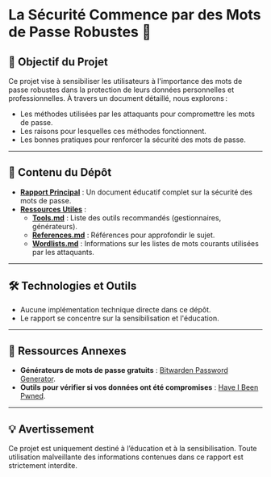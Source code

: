 # La Sécurité Commence par des Mots de Passe Robustes 🔐  

## 📜 Objectif du Projet  
Ce projet vise à sensibiliser les utilisateurs à l'importance des mots de passe robustes dans la protection de leurs données personnelles et professionnelles. À travers un document détaillé, nous explorons :  
- Les méthodes utilisées par les attaquants pour compromettre les mots de passe.  
- Les raisons pour lesquelles ces méthodes fonctionnent.  
- Les bonnes pratiques pour renforcer la sécurité des mots de passe.  

---

## 📄 Contenu du Dépôt  

- **[Rapport Principal](Rapport/password-security.pdf)** : Un document éducatif complet sur la sécurité des mots de passe.  
- **[Ressources Utiles](Resources)** :  
  - **[Tools.md](Resources/tools.md)** : Liste des outils recommandés (gestionnaires, générateurs).  
  - **[References.md](Resources/references.md)** : Références pour approfondir le sujet.  
  - **[Wordlists.md](Resources/wordlists.md)** : Informations sur les listes de mots courants utilisées par les attaquants.  

---

## 🛠️ Technologies et Outils  
- Aucune implémentation technique directe dans ce dépôt.  
- Le rapport se concentre sur la sensibilisation et l'éducation.  

---

## 📝 Ressources Annexes  
- **Générateurs de mots de passe gratuits** : [Bitwarden Password Generator](https://bitwarden.com/password-generator/).  
- **Outils pour vérifier si vos données ont été compromises** : [Have I Been Pwned](https://haveibeenpwned.com/).  

---

## 💡 Avertissement  
Ce projet est uniquement destiné à l’éducation et à la sensibilisation. Toute utilisation malveillante des informations contenues dans ce rapport est strictement interdite.  
